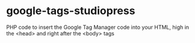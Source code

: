 # google-tags-studiopress
PHP code to insert the Google Tag Manager code into your HTML, high in the &lt;head> and right after the &lt;body> tags
